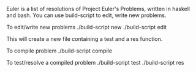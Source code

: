 Euler is a list of resolutions of Project Euler's Problems, written in haskell and bash.
You can use build-script to edit, write new problems.

To edit/write new problems
./build-script new <Problem number>
./build-script edit <Problem number>

This will create a new file containing a test and a res function.

To compile problem
./build-script compile <Problem number>

To test/resolve a compiled problem
./build-script test
./build-script res
